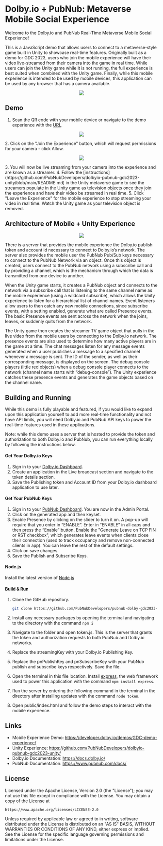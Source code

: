 Dolby.io + PubNub: Metaverse Mobile Social Experience
======================================================
Welcome to the Dolby.io and PubNub Real-Time Metaverse Mobile Social Experience!

This is a JavaScript demo that allows users to connect to a metaverse-style game built in Unity to showcase real-time features. Originally built as a demo for GDC 2023, users who join the mobile experience will have their video live-streamed from their camera into the game in real time. While users can join the Unity game while it is not running, the full experience is best suited when combined with the Unity game. Finally, while this mobile experience is intended to be used by mobile devices, this application can be used by any browser that has a camera available.

<p align="middle">
  <img src="/media/MobileExperience1.png"/>
</p>

## Demo
1. Scan the QR code with your mobile device or navigate to the demo experience with the [URL](https://developer.dolby.io/demos/GDC-demo-experience/).
<p align="middle">
  <img src="/media/MobileExperienceQRCode.png"/>
</p>
2. Click on the "Join the Experience" button, which will request permissions for your camera - click Allow.
<p align="middle">
  <img src="/media/MobileExperience2.jpeg"/>
</p>
3. You will now be live streaming from your camera into the experience and are known as a streamer.
4. Follow the [instructions](https://github.com/PubNubDevelopers/dolbyio-pubnub-gdc2023-unity/blob/main/README.md) in the Unity metaverse game to see the streamers populate in the Unity game as television objects once they join the experience and have their video be streamed in real time.
5. Click "Leave the Experience" for the mobile experience to stop streaming your video in real time. Watch the Unity game as your television object is removed.

## Architecture of Mobile + Unity Experience
<p align="middle">
  <img src="/media/architecture.png"/>
</p>

There is a server that provides the mobile experience the Dolby.io publish token and account id necessary to connect to Dolby.io’s network. The server also provides the mobile user the PubNub Pub/Sub keys necessary to connect to the PubNub Network via an object.
Once this object is created, users connect to the PubNub network using a subscribe call and by providing a channel, which is the mechanism through which the data is transmitted from one device to another.

When the Unity game starts, it creates a PubNub object and connects to the network via a subscribe call that is listening to the same channel name as the mobile experience (using a wildcard subscribe), which allows the Unity experience to listen for a hierarchical list of channel names. Event listeners allow users to then catch any new mobile connections, since subscribe events, with a setting enabled, generate what are called Presence events.
The basic Presence events are sent across the network when the joins, leaves, or suddenly quits from the network.

The Unity game then creates the streamer TV game object that pulls in the live video from the mobile users by connecting to the Dolby.io network.
The presence events are also used to determine how many active players are in the game at a time. The chat messages listen for any message events generated when a user publishes a message to a specified channel whenever a message is sent. The ID of the sender, as well as their corresponding message, is displayed on the screen. The debug console players (little red objects) when a debug console player connects to the network (channel name starts with “debug-console”). The Unity experience catches these presence events and generates the game objects based on the channel name.

## Building and Running

While this demo is fully playable and featured, if you would like to expand upon this application yourself to add more real-time functionality and not have API limits, you will need Dolby.io and PubNub API keys to power the real-time features used in these applications.

Note: while this demo uses a server that is hosted to provide the token and authorization to both Dolby.io and PubNub, you can run everything locally by following the instructions below.

#### Get Your Dolby.io Keys
1. Sign in to your [Dolby.io Dashboard](https://dolby.io/signup).
2. Create an application in the Live broadcast section and navigate to the token details section.
3. Save the Publishing token and Account ID from your Dolby.io dashboard application to use later.

#### Get Your PubNub Keys
1. Sign in to your [PubNub Dashboard](https://admin.pubnub.com/). You are now in the Admin Portal.
2. Click on the generated app and then keyset.
3. Enable Presence by clicking on the slider to turn it on. A pop-up will require that you enter in “ENABLE”. Enter in “ENABLE” in all caps and then press the “Enable” button. Enable the "Generate Leave on TCP FIN or RST checkbox", which generates leave events when clients close their connection (used to track occupancy and remove non-connected clients in app). You can leave the rest of the default settings.
5. Click on save changes.
6. Save the Publish and Subscribe Keys.

#### Node.js
Install the latest version of [Node.js](https://nodejs.org/en)

#### Build & Run

1. Clone the GitHub repository.

	```bash
	git clone https://github.com/PubNubDevelopers/pubnub-dolby-gdc2023-mobile-experience.git
	```  
2. Install any necessary packages by opening the terminal and navigating to the directory with the command ```npm i```
3. Navigate to the folder and open token.js. This is the server that grants the token and authorization requests to both PubNub and Dolby.io networks.
4. Replace the streamingKey with your Dolby.io Publishing Key.
5. Replace the pnPublishKey and pnSubscribeKey with your PubNub publish and subscribe keys respectively. Save the file. 
6. Open the terminal in this file location. Install [express](https://www.npmjs.com/package/express), the web framework used to power this application with the command ```npm install express```.
7. Run the server by entering the following command in the terminal in the directory after installing updates with the command ```node token```.
8. Open public/index.html and follow the demo steps to interact with the mobile experience. 

## Links
- Mobile Experience Demo: https://developer.dolby.io/demos/GDC-demo-experience/
- Unity Experience: https://github.com/PubNubDevelopers/dolbyio-pubnub-gdc2023-unity/
- Dolby.io Documentation: https://docs.dolby.io/
- PubNub Documentation: https://www.pubnub.com/docs/

## License
Licensed under the Apache License, Version 2.0 (the "License");
you may not use this file except in compliance with the License.
You may obtain a copy of the License at

    https://www.apache.org/licenses/LICENSE-2.0

Unless required by applicable law or agreed to in writing, software
distributed under the License is distributed on an "AS IS" BASIS,
WITHOUT WARRANTIES OR CONDITIONS OF ANY KIND, either express or implied.
See the License for the specific language governing permissions and
limitations under the License.

